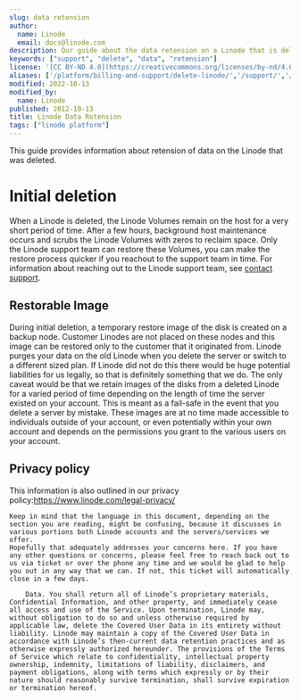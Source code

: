 ```yaml
---
slug: data retension
author:
  name: Linode
  email: docs@linode.com
description: Our guide about the data retension on a Linode that is deleted.
keywords: ["support", "delete", "data", "retension"]
license: '[CC BY-ND 4.0](https://creativecommons.org/licenses/by-nd/4.0)'
aliases: ['/platform/billing-and-support/delete-linode/','/support/','/platform/delete-linode/',]
modified: 2022-10-13
modified_by:
  name: Linode
published: 2012-10-13
title: Linode Data Retension
tags: ["linode platform"]
---
```




This guide provides information about retension of data on the Linode that was deleted.

# Initial deletion

When a Linode is deleted, the Linode Volumes remain on the host for a very short period of time. After a few hours, background host maintenance occurs and scrubs the Linode Volumes with zeros to reclaim space.
Only the Linode support team can restore these Volumes, you can make the restore process quicker if you reachout to the support team in time. For information about reaching out to the Linode support team, see [contact support](/docs/guides/support/).

## Restorable Image

During initial deletion, a temporary restore image of the disk is created on a backup node. Customer Linodes are not placed on these nodes and this image can be restored only to the customer that it originated from.
Linode purges your data on the old Linode when you delete the server or switch to a different sized plan. If Linode did not do this there would be huge potential liabilities for us legally, so that is definitely something that we do.
The only caveat would be that we retain images of the disks from a deleted Linode for a varied period of time depending on the length of time the server existed on your account. This is meant as a fail-safe in the event that you delete a server by mistake. These images are at no time made accessible to individuals outside of your account, or even potentially within your own account and depends on the permissions you grant to the various users on your account.


## Privacy policy

This information is also outlined in our privacy policy:https://www.linode.com/legal-privacy/

```
Keep in mind that the language in this document, depending on the section you are reading, might be confusing, because it discusses in various portions both Linode accounts and the servers/services we offer.
Hopefully that adequately addresses your concerns here. If you have any other questions or concerns, please feel free to reach back out to us via ticket or over the phone any time and we would be glad to help you out in any way that we can. If not, this ticket will automatically close in a few days.

	Data. You shall return all of Linode’s proprietary materials, Confidential Information, and other property, and immediately cease all access and use of the Service. Upon termination, Linode may, without obligation to do so and unless otherwise required by applicable law, delete the Covered User Data in its entirety without liability. Linode may maintain a copy of the Covered User Data in accordance with Linode’s then-current data retention practices and as otherwise expressly authorized hereunder. The provisions of the Terms of Service which relate to confidentiality, intellectual property ownership, indemnity, limitations of liability, disclaimers, and payment obligations, along with terms which expressly or by their nature should reasonably survive termination, shall survive expiration or termination hereof.

```
